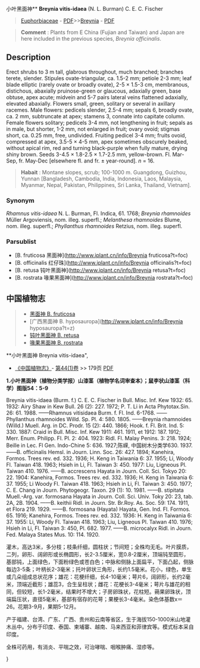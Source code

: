 小叶黑面神** **Breynia vitis-idaea** (N. L. Burman) C. E. C. Fischer

> [Euphorbiaceae](http://www.iplant.cn/info/Euphorbiaceae?t=foc) - [PDF](http://www.iplant.cn/foc/pdf/Euphorbiaceae.pdf)>>[Breynia](http://www.iplant.cn/info/Breynia?t=foc) - [PDF](http://www.iplant.cn/foc/pdf/Breynia.pdf)

> **Comment** : 
> Plants from E China (Fujian and Taiwan) and Japan are here included in the previous species, *Breynia officinalis*.

## Description

Erect shrubs to 3 m tall, glabrous throughout, much branched; branches terete, slender. Stipules ovate-triangular, ca. 1.5-2 mm; petiole 2-3 mm; leaf blade elliptic (rarely ovate or broadly ovate), 2-5 × 1.5-3 cm, membranous, distichous, abaxially pruinose-green or glaucous, adaxially green, base obtuse, apex acute; midvein and 5-7 pairs lateral veins flattened adaxially, elevated abaxially. Flowers small, green, solitary or several in axillary racemes. Male flowers: pedicels slender, 2.5-4 mm; sepals 6, broadly ovate, ca. 2 mm, subtruncate at apex; stamens 3, connate into capitate column. Female flowers solitary; pedicels 3-4 mm, not lengthening in fruit; sepals as in male, but shorter, 1-2 mm, not enlarged in fruit; ovary ovoid; stigmas short, ca. 0.25 mm, free, undivided. Fruiting pedicel 3-4 mm; fruits ovoid, compressed at apex, 3.5-5 × 4-5 mm, apex sometimes obscurely beaked, without apical rim, red and turning black-purple when fully mature, drying shiny brown. Seeds 3-4.5 × 1.8-2.5 × 1.7-2.5 mm, yellow-brown. Fl. Mar-Sep, fr. May-Dec [elsewhere fl. and fr. ± year-round]. *n* = 16.

> **Habait** : 
> Montane slopes, scrub; 100-1000 m. Guangdong, Guizhou, Yunnan [Bangladesh, Cambodia, India, Indonesia, Laos, Malaysia, Myanmar, Nepal, Pakistan, Philippines, Sri Lanka, Thailand, Vietnam].

### Synonym
*Rhamnus vitis-idaea* N. L. Burman, Fl. Indica, 61. 1768; *Breynia rhamnoides* Müller Argoviensis, nom. illeg. superfl.; *Melanthesa rhamnoides* Blume, nom. illeg. superfl.; *Phyllanthus rhamnoides* Retzius, nom. illeg. superfl.

### Parsublist

* [B.  fruticosa  黑面神](http://www.iplant.cn/info/Breynia fruticosa?t=foc)
* [B.  officinalis  红仔珠](http://www.iplant.cn/info/Breynia officinalis?t=foc)
* [B.  retusa  钝叶黑面神](http://www.iplant.cn/info/Breynia retusa?t=foc)
* [B.  rostrata  喙果黑面神](http://www.iplant.cn/info/Breynia rostrata?t=foc)

## 中国植物志

> * [黑面神  B.  fruticosa](Breynia-fruticosa-黑面神.md)
> * [广西黑面神  B.  hyposauropa](http://www.iplant.cn/info/Breynia hyposauropa?t=z)
> * [钝叶黑面神  B.  retusa](Breynia-retusa-钝叶黑面神.md)
> * [喙果黑面神  B.  rostrata](Breynia-rostrata-喙果黑面神.md)

**小叶黑面神 Breynia vitis-idaea",

* [《中国植物志》](http://www.iplant.cn/frps)- [第44(1)卷](http://www.iplant.cn/frps/vol/44(1)) >> 179页 [PDF](http://www.iplant.cn/frps/pdf/44(1)/179.pdf)

**1.小叶黑面神（植物分类学报）山漆茎（植物学名词审查本）；鼠李状山漆茎（科学）图版54：5-9**

Breynia vitis-idaea (Burm. f.) C. E. C. Fischer in Bull. Misc. Inf. Kew 1932: 65. 1932: Airy Shaw in Kew Bull. 26 (2): 227. 1972; P. T. Li in Acta Phytotax.Sin. 26: 61. 1988. ——Rhamnus vitisidaea Burm. f. Fl. Ind. 6-1768. ——Phyllanthus rhamnoides Willd. Sp. Pl. 4: 580. 1805. ——Breynia rhamnoides (Willd.) Muell. Arg. in DC. Prodr. 15 (2): 440. 1866; Hook. f. Fl. Brit. Ind. 5: 330. 1887: Craid in Bull. Misc. Inf. Kew 1911: 461. 1911, et 1912: 187. 1912; Merr. Enum. Philipp. Fl. Pl. 2: 404. 1923: Ridl. Fl. Malay Penins. 3: 218. 1924; Beille in Lec. Fl Gen. Indo-Chine 5: 636. 1927;陈嵘, 中国树木分类学630. 1937.——B. officinalis Hemsl. in Journ. Linn. Soc. 26: 427. 1894; Kanehira, Formos. Trees rev. ed. 332. 1936; H. Keng in Taiwania 6: 37. 1955; Li, Woody Fl. Taiwan 418. 1963; Hsieh in Li, Fl. Taiwan 3: 450. 1977: Liu, Ligneous Pl. Taiwan 410. 1976. ——B. accrescens Hayata in Journ. Coll. Sci. Tokyo 20: 22. 1904: Kanehira, Formos. Trees rev. ed. 332. 1936; H. Keng in Taiwania 6: 37. 1955; Li Woody Fl. Taiwan 418. 1963; Hsieh in Li, Fl. Taiwan 3: 450. 1977; C. E. Chang in Journ. Phytogeogr. Taxon. 29 (1): 10. 1981. ——B. stipitata Muell.-Arg. var. formosana Hayata in Journ. Coll. Sci. Univ. Toky 20: 23, tab. 2A, 2B. 1904. ——B. keithii Ridl. in Journ. Str. Br.Roy. As. Soc. 59: 174. 1911, et Flora 219. 1929. ——B. formosana (Hayata) Hayata, Gen. Ind. Fl. Formos. 65. 1916; Kanehira, Formos. Trees rev. ed. 332. 1936: H. Keng in Taiwania 6: 37. 1955: Li, Woody Fl. Taiwan 418. 1963; Liu, Ligneous Pl. Taiwan 410. 1976; Hsieh in Li, Fl. Taiwan 3: 450, Pl. 682. 1977. ——B. microcalyx Ridl. in Journ. Fed. Malaya States Mus. 10: 114. 1920.

灌木，高达3米，多分枝；枝条纤细，圆柱状；节间短；全株均无毛。叶片膜质，二列，卵形、阔卵形或长椭圆形，长2-3.5厘米，宽0.8-2厘米，顶端钝至圆形，基部钝，上面绿色，下面粉绿色或苍白色；中脉和侧脉上面扁平，下面凸起，侧脉每边3-5条；叶柄长2-3毫米；托叶卵状三角形，长约1.5毫米。花小，绿色，单生或几朵组成总状花序；雄花：花梗纤细，长4-10毫米；萼片6，阔卵形，长约2毫米，顶端近截形；雄蕊3，合生呈柱状；雌花：花梗长3-4毫米；萼片与雄花的相同，但较短，长1-2毫米，结果时不增大；子房卵珠状，花柱短。蒴果卵珠状，顶端扁压状，直径5毫米，基部有宿存的花萼；果梗长3-4毫米。染色体基数x＝26。花期3-9月，果期5-12月。

产于福建、台湾、广东、广西、贵州和云南等省区，生于海拔150-1000米山地灌木丛中。分布于印度、泰国、柬埔寨、越南、马来西亚和菲律宾等。模式标本采自印度。

全株可药用，有消炎、平喘之效，可治哮喘、咽喉肿痛、湿疹等。

}